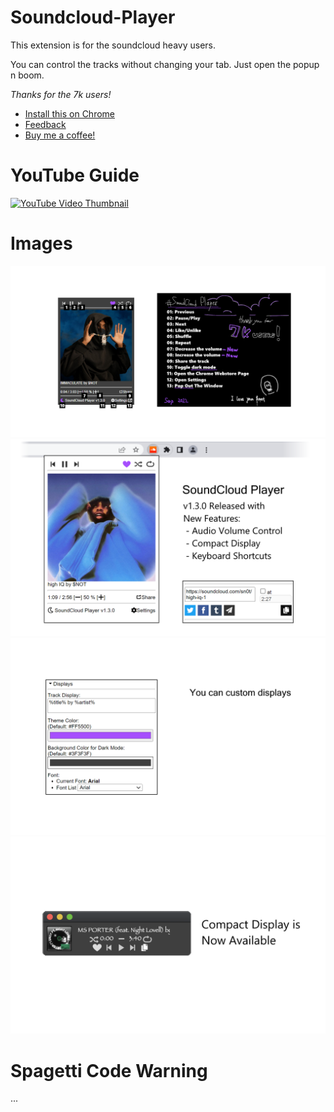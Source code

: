 # Soundcloud-Player
This extension is for the soundcloud heavy users.

You can control the tracks without changing your tab. Just open the popup n boom.

*Thanks for the 7k users!*

- [Install this on Chrome](https://chrome.google.com/webstore/detail/soundcloud-player/oackhlcggjandamnkggpfhfjbnecefej)
- [Feedback](https://forms.gle/Cz6z8AgGYkHuSiQSA)
- [Buy me a coffee!](https://ko-fi.com/sawanese)

# YouTube Guide
[![YouTube Video Thumbnail](http://img.youtube.com/vi/tTHUghco1XU/0.jpg?XD)](https://www.youtube.com/watch?v=tTHUghco1XU)

# Images
![image1](https://github.com/S4WA/soundcloud-player/blob/master/img/1.png?raw=true)
![image2](https://github.com/S4WA/soundcloud-player/blob/master/img/2.png?raw=true)
![image3](https://github.com/S4WA/soundcloud-player/blob/master/img/3.png?raw=true)
![image4](https://github.com/S4WA/soundcloud-player/blob/master/img/4.png?raw=true)

# Spagetti Code Warning
...
